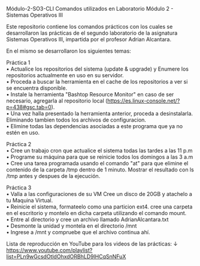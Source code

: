 Módulo-2-SO3-CLI Comandos utilizados en Laboratorio Módulo 2 - Sistemas Operativos III                                                                                                                              
                                                                                                                                                                                                                     
Este repositorio contiene los comandos prácticos con los cuales se desarrollaron las prácticas de el segundo laboratorio de la asignatura Sistemas Operativos III, impartida por el profesor Adrian Alcantara.       
                                                                                                                                                                                                               
En el mismo se desarrollaron los siguientes temas:                                                                                                                                                           
                                                                                                                                                                                                              
Práctica 1                                                                                                                                                                                                      
• Actualice los repositorios del sistema (update & upgrade) y Enumere los repositorios actualmente en uso en su servidor.                                                                                           
• Proceda a buscar la herramienta en el cache de los repositorios a ver si se encuentra disponible.                                                                                                               
• Instale la herramienta "Bashtop Resource Monitor" en caso de ser necesario, agregarla al repositorio local (https://es.linux-console.net/?p=438#gsc.tab=0).                                                         
• Una vez halla presentado la herramienta anterior, proceda a desinstalarla. Eliminando tambien todos los archivos de configuracion.                                                                                 
• Elimine todas las dependencias asociadas a este programa que ya no estén en uso.                                                                                                                                
                                                                                                                                                                                                                   
Práctica 2                                                                                                                                                                                                     
• Cree un trabajo cron que actualice el sistema todas las tardes a las 11 p.m                                                                                                                                    
• Programe su máquina para que se reinicie todos los domingos a las 3 a.m                                                                                                                                          
• Cree una tarea programada usando el comando "at" para que elimine el contenido de la carpeta /tmp dentro de 1 minuto. Mostrar el resultado con ls /tmp antes y despues de la ejecución.                         
                                                                                                                                                                                                                    
Práctica 3                                                                                                                                                                                                        
• Valla a las configuraciones de su VM Cree un disco de 20GB y atachelo a tu Maquina Virtual.                                                                                                                 
• Reinicie el sistema, formateelo como una particion ext4. cree una carpeta en el escritorio y montelo en dicha carpeta utilizando el comando mount.                                                            
• Entre al directorio y cree un archivo llamado AdrianAlcantara.txt                                                                                                                                             
• Desmonte la unidad y montela en el directorio /mnt                                                                                                                                                               
• Ingrese a /mnt y compruebe que el archivo continua ahí.                                                                                                                                                           

Lista de reproducción en YouTube para los videos de las prácticas: ↓                                                                                                                                                
https://www.youtube.com/playlist?list=PLn9wGcsdOtldOhxdORBhLD9lHCqSnNFuX
